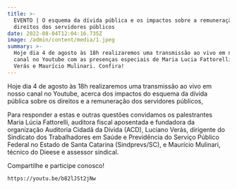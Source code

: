 ```yaml
---
title: >-
  EVENTO | O esquema da dívida pública e os impactos sobre a remuneração e os
  direitos dos servidores públicos
date: 2022-08-04T12:04:16.735Z
image: /admin/content/media/1.jpeg
summary: >-
  Hoje dia 4 de agosto às 18h realizaremos uma transmissão ao vivo em nosso
  canal no Youtube com as presenças especiais de Maria Lucia Fattorelli, Luciano
  Verás e Maurício Mulinari. Confira!
---
```

Hoje dia 4 de agosto às 18h realizaremos uma transmissão ao vivo em nosso canal no Youtube, acerca dos impactos do esquema da dívida pública sobre os direitos e a remuneração dos servidores públicos, 

Para responder a estas e outras questões convidamos os palestrantes Maria Lúcia Fattorelli, auditora fiscal aposentada e fundadora da organização Auditoria Cidadã da Dívida (ACD), Luciano Verás, dirigente do Sindicato dos Trabalhadores em Saúde e Previdência do Serviço Público Federal no Estado de Santa Catarina (Sindprevs/SC), e Maurício Mulinari, técnico do Dieese e assessor sindical.

Compartilhe e participe conosco!

```youtube
https://youtu.be/b82lJSt2jNw
```

